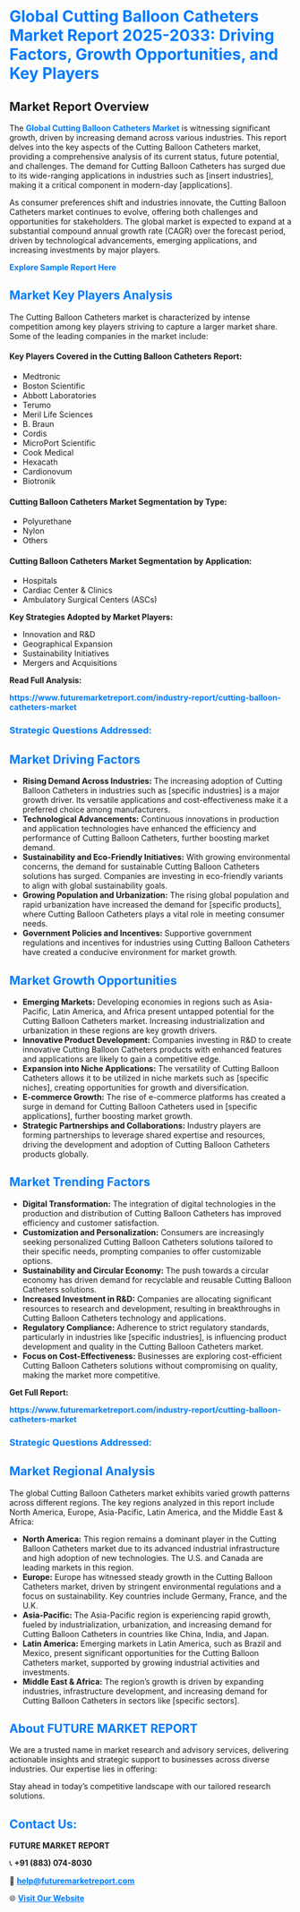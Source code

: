 <h1 style="color: #007BFF;">Global Cutting Balloon Catheters Market Report 2025-2033: Driving Factors, Growth Opportunities, and Key Players</h1>

<section id="overview">
<h2>Market Report Overview</h2>
<p>The <a href="https://www.futuremarketreport.com/industry-report/cutting-balloon-catheters-market" style="color: #007BFF; text-decoration: none;"><strong>Global Cutting Balloon Catheters Market</strong></a> is witnessing significant growth, driven by increasing demand across various industries. This report delves into the key aspects of the Cutting Balloon Catheters market, providing a comprehensive analysis of its current status, future potential, and challenges. The demand for Cutting Balloon Catheters has surged due to its wide-ranging applications in industries such as [insert industries], making it a critical component in modern-day [applications].</p>
<p>As consumer preferences shift and industries innovate, the Cutting Balloon Catheters market continues to evolve, offering both challenges and opportunities for stakeholders. The global market is expected to expand at a substantial compound annual growth rate (CAGR) over the forecast period, driven by technological advancements, emerging applications, and increasing investments by major players.</p>
</section>

<section id="overview">
<p><a href="https://www.futuremarketreport.com/request-sample/reportId=61845" style="color: #007BFF; text-decoration: none;"><strong>Explore Sample Report Here</strong></a></p>
</section>

<section id="key-players">
<h2 style="color: #007BFF;">Market Key Players Analysis</h2>
<p>The Cutting Balloon Catheters market is characterized by intense competition among key players striving to capture a larger market share. Some of the leading companies in the market include:</p>
<h4>Key Players Covered in the Cutting Balloon Catheters Report:</h4>
<ul><li>Medtronic</li><li>Boston Scientific</li><li>Abbott Laboratories</li><li>Terumo</li><li>Meril Life Sciences</li><li>B. Braun</li><li>Cordis</li><li>MicroPort Scientific</li><li>Cook Medical</li><li>Hexacath</li><li>Cardionovum</li><li>Biotronik</li></ul>
<h4>Cutting Balloon Catheters Market Segmentation by Type:</h4>
<ul><li>Polyurethane</li><li>Nylon</li><li>Others</li></ul>

<h4>Cutting Balloon Catheters Market Segmentation by Application:</h4>
<ul><li>Hospitals</li><li>Cardiac Center &amp; Clinics</li><li>Ambulatory Surgical Centers (ASCs)</li></ul>
<p><strong>Key Strategies Adopted by Market Players:</strong></p>
<ul>
<li>Innovation and R&D</li>
<li>Geographical Expansion</li>
<li>Sustainability Initiatives</li>
<li>Mergers and Acquisitions</li>
</ul>
</section>

<section>
<p><strong>Read Full Analysis: </strong></p><a href="https://www.futuremarketreport.com/industry-report/cutting-balloon-catheters-market" style="color: #007BFF; text-decoration: none;"><strong>https://www.futuremarketreport.com/industry-report/cutting-balloon-catheters-market</strong></a>
<h3 style="color: #007BFF;">Strategic Questions Addressed:</h3>
</section>

<section id="driving-factors">
<h2 style="color: #007BFF;">Market Driving Factors</h2>
<ul>
<li><strong>Rising Demand Across Industries:</strong> The increasing adoption of Cutting Balloon Catheters in industries such as [specific industries] is a major growth driver. Its versatile applications and cost-effectiveness make it a preferred choice among manufacturers.</li>
<li><strong>Technological Advancements:</strong> Continuous innovations in production and application technologies have enhanced the efficiency and performance of Cutting Balloon Catheters, further boosting market demand.</li>
<li><strong>Sustainability and Eco-Friendly Initiatives:</strong> With growing environmental concerns, the demand for sustainable Cutting Balloon Catheters solutions has surged. Companies are investing in eco-friendly variants to align with global sustainability goals.</li>
<li><strong>Growing Population and Urbanization:</strong> The rising global population and rapid urbanization have increased the demand for [specific products], where Cutting Balloon Catheters plays a vital role in meeting consumer needs.</li>
<li><strong>Government Policies and Incentives:</strong> Supportive government regulations and incentives for industries using Cutting Balloon Catheters have created a conducive environment for market growth.</li>
</ul>
</section>

<section id="growth-opportunities">
<h2 style="color: #007BFF;">Market Growth Opportunities</h2>
<ul>
<li><strong>Emerging Markets:</strong> Developing economies in regions such as Asia-Pacific, Latin America, and Africa present untapped potential for the Cutting Balloon Catheters market. Increasing industrialization and urbanization in these regions are key growth drivers.</li>
<li><strong>Innovative Product Development:</strong> Companies investing in R&D to create innovative Cutting Balloon Catheters products with enhanced features and applications are likely to gain a competitive edge.</li>
<li><strong>Expansion into Niche Applications:</strong> The versatility of Cutting Balloon Catheters allows it to be utilized in niche markets such as [specific niches], creating opportunities for growth and diversification.</li>
<li><strong>E-commerce Growth:</strong> The rise of e-commerce platforms has created a surge in demand for Cutting Balloon Catheters used in [specific applications], further boosting market growth.</li>
<li><strong>Strategic Partnerships and Collaborations:</strong> Industry players are forming partnerships to leverage shared expertise and resources, driving the development and adoption of Cutting Balloon Catheters products globally.</li>
</ul>
</section>

<section id="trending-factors">
<h2 style="color: #007BFF;">Market Trending Factors</h2>
<ul>
<li><strong>Digital Transformation:</strong> The integration of digital technologies in the production and distribution of Cutting Balloon Catheters has improved efficiency and customer satisfaction.</li>
<li><strong>Customization and Personalization:</strong> Consumers are increasingly seeking personalized Cutting Balloon Catheters solutions tailored to their specific needs, prompting companies to offer customizable options.</li>
<li><strong>Sustainability and Circular Economy:</strong> The push towards a circular economy has driven demand for recyclable and reusable Cutting Balloon Catheters solutions.</li>
<li><strong>Increased Investment in R&D:</strong> Companies are allocating significant resources to research and development, resulting in breakthroughs in Cutting Balloon Catheters technology and applications.</li>
<li><strong>Regulatory Compliance:</strong> Adherence to strict regulatory standards, particularly in industries like [specific industries], is influencing product development and quality in the Cutting Balloon Catheters market.</li>
<li><strong>Focus on Cost-Effectiveness:</strong> Businesses are exploring cost-efficient Cutting Balloon Catheters solutions without compromising on quality, making the market more competitive.</li>
</ul>
</section>

<section>
<p><strong>Get Full Report: </strong></p><a href="https://www.futuremarketreport.com/industry-report/cutting-balloon-catheters-market" style="color: #007BFF; text-decoration: none;"><strong>https://www.futuremarketreport.com/industry-report/cutting-balloon-catheters-market</strong></a>
<h3 style="color: #007BFF;">Strategic Questions Addressed:</h3>
</section>


<section id="regional-analysis">
<h2 style="color: #007BFF;">Market Regional Analysis</h2>
<p>The global Cutting Balloon Catheters market exhibits varied growth patterns across different regions. The key regions analyzed in this report include North America, Europe, Asia-Pacific, Latin America, and the Middle East & Africa:</p>
<ul>
<li><strong>North America:</strong> This region remains a dominant player in the Cutting Balloon Catheters market due to its advanced industrial infrastructure and high adoption of new technologies. The U.S. and Canada are leading markets in this region.</li>
<li><strong>Europe:</strong> Europe has witnessed steady growth in the Cutting Balloon Catheters market, driven by stringent environmental regulations and a focus on sustainability. Key countries include Germany, France, and the U.K.</li>
<li><strong>Asia-Pacific:</strong> The Asia-Pacific region is experiencing rapid growth, fueled by industrialization, urbanization, and increasing demand for Cutting Balloon Catheters in countries like China, India, and Japan.</li>
<li><strong>Latin America:</strong> Emerging markets in Latin America, such as Brazil and Mexico, present significant opportunities for the Cutting Balloon Catheters market, supported by growing industrial activities and investments.</li>
<li><strong>Middle East & Africa:</strong> The region’s growth is driven by expanding industries, infrastructure development, and increasing demand for Cutting Balloon Catheters in sectors like [specific sectors].</li>
</ul>
</section>

<footer>
<h2 style="color: #007BFF;">About FUTURE MARKET REPORT</h2>
<p>We are a trusted name in market research and advisory services, delivering actionable insights and strategic support to businesses across diverse industries. Our expertise lies in offering:</p>

<p>Stay ahead in today’s competitive landscape with our tailored research solutions.</p>

<h2 style="color: #007BFF;">Contact Us:</h2>
<p><strong>FUTURE MARKET REPORT</strong></p>
<p>📞 <strong>+91 (883) 074-8030</strong></p>
<p>📧 <strong><a href="mailto:help@futuremarketreport.com" style="color: #007BFF;">help@futuremarketreport.com</a></strong></p>
<p>🌐 <strong><a href="https://www.futuremarketreport.com/" style="color: #007BFF;">Visit Our Website</a></strong></p>
</footer>